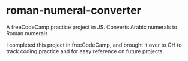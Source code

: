# roman-numeral-converter
A freeCodeCamp practice project in JS. Converts Arabic numerals to Roman numerals

I completed this project in freeCodeCamp, and brought it over to GH to track coding practice and for easy reference on future projects.